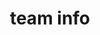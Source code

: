 ---
layout: page
title: team info
nav: true
nav_order: 2
dropdown: true
children:
  - title: team comparison
    permalink: /comparison/
  - title: divider
  - title: waivers
    permalink: /waivers/
  - title: divider
  - title: trades
    permalink: /trades/
  - title: divider
  - title: trade analyzer
    permalink: /trades/trade_analyzer
  - title: divider
  - title: players
    permalink: /players/
  - title: divider
  - title: player comparison
    permalink: /players/compare/

---
